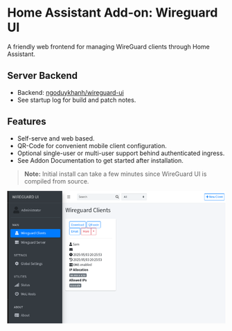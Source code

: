 # Home Assistant Add-on: Wireguard UI

A friendly web frontend for managing WireGuard clients through Home Assistant.

## Server Backend

* Backend: [ngoduykhanh/wireguard-ui][ngoduykhanh/wireguard-ui]
* See startup log for build and patch notes.

[ngoduykhanh/wireguard-ui]: https://github.com/ngoduykhanh/wireguard-ui

## Features

- Self-serve and web based.
- QR-Code for convenient mobile client configuration.
- Optional single-user or multi-user support behind authenticated ingress.
- See Addon Documentation to get started after installation.

> **Note:** Initial install can take a few minutes since WireGuard UI is compiled from source.

![Wireguard UI screenshot](https://github.com/samrocketman/addons-homeassistant/raw/main/wireguard-ui/images/wireguard-ui-home-assistant-screenshot.png)
